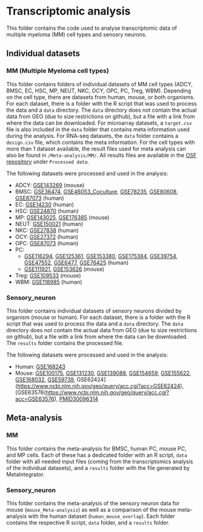 # Transcriptomic analysis

This folder contains the code used to analyse transcriptomic data of multiple myeloma (MM) cell types and senosry neurons. 

## Individual datasets

### MM (Multiple Myeloma cell types)

This folder contains folders of individual datasets of MM cell types (ADCY, BMSC, EC, HSC, MP, NEUT, NKC, OCY, OPC, PC, Treg, WBM). Depending on the cell type, there are datasets from human, mouse, or both organisms.  
For each dataset, there is a folder with the R script that was used to process the data and a `data` directory. The `data` directory does not contain the actual data from GEO (due to size restrictions on github), but a file with a link from where the data can be downloaded. For microarray datasets, a `target.csv` file is also included in the `data` folder that contains meta information used during the analysis. For RNA-seq datasets, the `data` folder contains a `design.csv` file, which contains the meta information. For the cell types with more than 1 dataset available, the result files used for meta analysis can also be found in `/Meta-analysis/MM/`. All results files are available in the [OSF repository](https://osf.io/3jwys/files/osfstorage#) under `Processed data`.  

The following datasets were processed and used in the analysis: 
- ADCY: [GSE143269](https://www.ncbi.nlm.nih.gov/geo/query/acc.cgi?acc=GSE143269) (mouse)
- BMSC: [GSE36474](https://www.ncbi.nlm.nih.gov/geo/query/acc.cgi?acc=GSE36474), [GSE46053_Coculture](https://www.ncbi.nlm.nih.gov/geo/query/acc.cgi?acc=GSE46053), [GSE78235](https://www.ncbi.nlm.nih.gov/geo/query/acc.cgi?acc=GSE78235), [GSE80608](https://www.ncbi.nlm.nih.gov/geo/query/acc.cgi?acc=GSE80608), [GSE87073](https://www.ncbi.nlm.nih.gov/geo/query/acc.cgi?acc=GSE87073) (human)
- EC: [GSE14230](https://www.ncbi.nlm.nih.gov/geo/query/acc.cgi?acc=GSE14230) (human)
- HSC: [GSE24870](https://www.ncbi.nlm.nih.gov/geo/query/acc.cgi?acc=GSE24870
)  (human)
- MP: [GSE143025](https://www.ncbi.nlm.nih.gov/geo/query/acc.cgi?acc=GSE143025), [GSE176385](https://www.ncbi.nlm.nih.gov/geo/query/acc.cgi?acc=GSE176385) (mouse)
- NEUT: [GSE150021](https://www.ncbi.nlm.nih.gov/geo/query/acc.cgi?acc=GSE150021) (human)
- NKC: [GSE27838](https://www.ncbi.nlm.nih.gov/geo/query/acc.cgi?acc=GSE27838) (human)
- OCY: [GSE27372](https://www.ncbi.nlm.nih.gov/geo/query/acc.cgi?acc=GSE27372) (human)
- OPC: [GSE87073](https://www.ncbi.nlm.nih.gov/geo/query/acc.cgi?acc=GSE87073) (human)
- PC: 
	- [GSE116294](https://www.ncbi.nlm.nih.gov/geo/query/acc.cgi?acc=GSE116294), [GSE125361](https://www.ncbi.nlm.nih.gov/geo/query/acc.cgi?acc=GSE125361), [GSE153380](https://www.ncbi.nlm.nih.gov/geo/query/acc.cgi?acc=GSE153380), [GSE175384](https://www.ncbi.nlm.nih.gov/geo/query/acc.cgi?acc=GSE175384), [GSE39754](https://www.ncbi.nlm.nih.gov/geo/query/acc.cgi?acc=GSE39754), [GSE47552](https://www.ncbi.nlm.nih.gov/geo/query/acc.cgi?acc=GSE47552), [GSE6477](https://www.ncbi.nlm.nih.gov/geo/query/acc.cgi?acc=GSE6477), [GSE76425](https://www.ncbi.nlm.nih.gov/geo/query/acc.cgi?acc=GSE76425) (human)
	- [GSE111921](https://www.ncbi.nlm.nih.gov/geo/query/acc.cgi?acc=GSE111921), [GSE153626](https://www.ncbi.nlm.nih.gov/geo/query/acc.cgi?acc=GSE153626) (mouse)
- Treg: [GSE109533](https://www.ncbi.nlm.nih.gov/geo/query/acc.cgi?acc=GSE109533) (mouse)
- WBM: [GSE118985](https://www.ncbi.nlm.nih.gov/geo/query/acc.cgi?acc=GSE118985) (human)

### Sensory_neuron

This folder contains individual datasets of sensory neurons divided by organism (mouse or human). For each dataset, there is a folder with the R script that was used to process the data and a `data` directory. The `data` directory does not contain the actual data from GEO (due to size restrictions on github), but a file with a link from where the data can be downloaded. The `results` folder contains the processed file. 

The following datasets were processed and used in the analysis: 
- Human: [GSE168243](https://www.ncbi.nlm.nih.gov/geo/query/acc.cgi?acc=GSE168243)
- Mouse: [GSE100175](https://www.ncbi.nlm.nih.gov/geo/query/acc.cgi?acc=GSE100175), [GSE131230](https://www.ncbi.nlm.nih.gov/geo/query/acc.cgi?acc=GSE131230), [GSE139088](https://www.ncbi.nlm.nih.gov/geo/query/acc.cgi?acc=GSE139088), [GSE154659](https://www.ncbi.nlm.nih.gov/geo/query/acc.cgi?acc=GSE154659), [GSE155622](https://www.ncbi.nlm.nih.gov/geo/query/acc.cgi?acc=GSE155622), [GSE168032](https://www.ncbi.nlm.nih.gov/geo/query/acc.cgi?acc=GSE168032), [GSE59739](https://www.ncbi.nlm.nih.gov/geo/query/acc.cgi?acc=GSE59739), GSE62424](https://www.ncbi.nlm.nih.gov/geo/query/acc.cgi?acc=GSE62424), [GSE63576(https://www.ncbi.nlm.nih.gov/geo/query/acc.cgi?acc=GSE63576), [PMID30096314](http://mousebrain.org/)

## Meta-analysis

### MM 

This folder contains the meta-analysis for BMSC, human PC, mouse PC, and MP cells. Each of these has a dedicated folder with an R script, `data` folder with all needed input files (coming from the transcriptomics analysis of the individual datasets), and a `results` folder with the file generated by MetaIntegrator.  

### Sensory_neuron

This folder contains the meta-analysis of the sensory neuron data for mouse (`mouse_Meta-analysis`) as well as a comparison of the mouse meta-analysis with the human dataset (`human_mouse_overlap`). Each folder contains the respective R script, `data` folder, and a `results` folder.   

